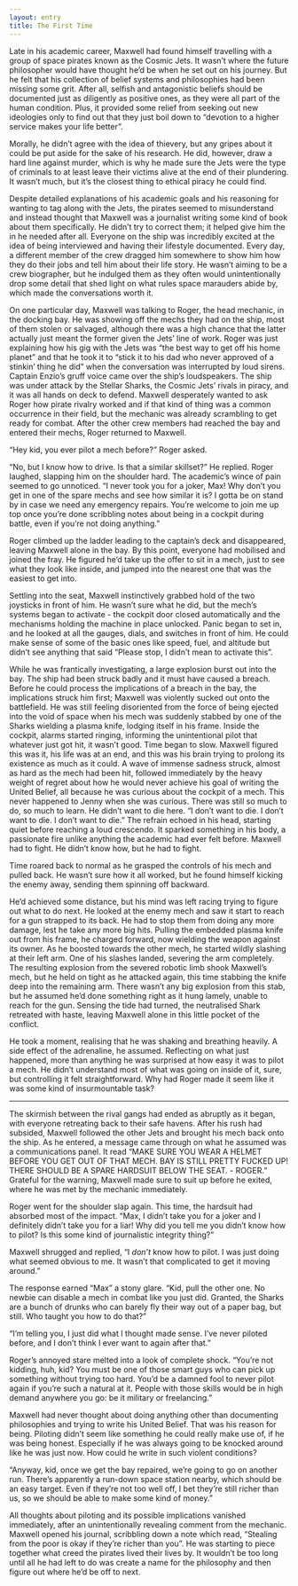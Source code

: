 ```yaml
---
layout: entry
title: The First Time
---
```

Late in his academic career, Maxwell had found himself travelling with a group of space pirates known as the Cosmic Jets. It wasn’t where the future philosopher would have thought he’d be when he set out on his journey. But he felt that his collection of belief systems and philosophies had been missing some grit. After all, selfish and antagonistic beliefs should be documented just as diligently as positive ones, as they were all part of the human condition. Plus, it provided some relief from seeking out new ideologies only to find out that they just boil down to “devotion to a higher service makes your life better”. 

Morally, he didn’t agree with the idea of thievery, but any gripes about it could be put aside for the sake of his research. He did, however, draw a hard line against murder, which is why he made sure the Jets were the type of criminals to at least leave their victims alive at the end of their plundering. It wasn’t much, but it’s the closest thing to ethical piracy he could find. 

Despite detailed explanations of his academic goals and his reasoning for wanting to tag along with the Jets, the pirates seemed to misunderstand and instead thought that Maxwell was a journalist writing some kind of book about them specifically. He didn’t try to correct them; it helped give him the in he needed after all. Everyone on the ship was incredibly excited at the idea of being interviewed and having their lifestyle documented.  Every day, a different member of the crew dragged him somewhere to show him how they do their jobs and tell him about their life story. He wasn’t aiming to be a crew biographer, but he indulged them as they often would unintentionally drop some detail that shed light on what rules space marauders abide by, which made the conversations worth it. 

On one particular day, Maxwell was talking to Roger, the head mechanic, in the docking bay. He was showing off the mechs they had on the ship, most of them stolen or salvaged, although there was a high chance that the latter actually just meant the former given the Jets’ line of work. Roger was just explaining how his gig with the Jets was “the best way to get off his home planet” and that he took it to “stick it to his dad who never approved of a stinkin’ thing he did” when the conversation was interrupted by loud sirens. Captain Enzio’s gruff voice came over the ship’s loudspeakers. The ship was under attack by the Stellar Sharks, the Cosmic Jets’ rivals in piracy, and it was all hands on deck to defend. Maxwell desperately wanted to ask Roger how pirate rivalry worked and if that kind of thing was a common occurrence in their field, but the mechanic was already scrambling to get ready for combat. After the other crew members had reached the bay and entered their mechs, Roger returned to Maxwell. 

“Hey kid, you ever pilot a mech before?” Roger asked.

“No, but I know how to drive. Is that a similar skillset?” He replied. 
Roger laughed, slapping him on the shoulder hard. The academic’s wince of pain seemed to go unnoticed. “I never took you for a joker, Max! Why don’t you get in one of the spare mechs and see how similar it is? I gotta be on stand by in case we need any emergency repairs. You’re welcome to join me up top once you’re done scribbling notes about being in a cockpit during battle, even if you’re not doing anything.” 

Roger climbed up the ladder leading to the captain’s deck and disappeared, leaving Maxwell alone in the bay. By this point, everyone had mobilised and joined the fray. He figured he’d take up the offer to sit in a mech, just to see what they look like inside, and jumped into the nearest one that was the easiest to get into.

Settling into the seat, Maxwell instinctively grabbed hold of the two joysticks in front of him. He wasn’t sure what he did, but the mech’s systems began to activate - the cockpit door closed automatically and the mechanisms holding the machine in place unlocked. Panic began to set in, and he looked at all the gauges, dials, and switches in front of him. He could make sense of some of the basic ones like speed, fuel, and altitude but didn’t see anything that said “Please stop, I didn’t mean to activate this”.  

While he was frantically investigating, a large explosion burst out into the bay. The ship had been struck badly and it must have caused a breach. Before he could process the implications of a breach in the bay, the implications struck him first; Maxwell was violently sucked out onto the battlefield. He was still feeling disoriented from the force of being ejected into the void of space when his mech was suddenly stabbed by one of the Sharks wielding a plasma knife, lodging itself in his frame. Inside the cockpit, alarms started ringing, informing the unintentional pilot that whatever just got hit, it wasn’t good. Time began to slow. Maxwell figured this was it, his life was at an end, and this was his brain trying to prolong its existence as much as it could. A wave of immense sadness struck, almost as hard as the mech had been hit, followed immediately by the heavy weight of regret about how he would never achieve his goal of writing the United Belief, all because he was curious about the cockpit of a mech. This never happened to Jenny when she was curious. There was still so much to do, so much to learn. He didn’t want to die here. 
“I don’t want to die. I don’t want to die. I don’t want to die.” The refrain echoed in his head, starting quiet before reaching a loud crescendo. It sparked something in his body, a passionate fire unlike anything the academic had ever felt before. Maxwell had to fight. He didn’t know how, but he had to fight. 

Time roared back to normal as he grasped the controls of his mech and pulled back. He wasn’t sure how it all worked, but he found himself kicking the enemy away, sending them spinning off backward. 

He’d achieved some distance, but his mind was left racing trying to figure out what to do next. He looked at the enemy mech and saw it start to reach for a gun strapped to its back. He had to stop them from doing any more damage, lest he take any more big hits. Pulling the embedded plasma knife out from his frame, he charged forward, now wielding the weapon against its owner. As he boosted towards the other mech, he started wildly slashing at their left arm. One of his slashes landed, severing the arm completely. The resulting explosion from the severed robotic limb shook Maxwell’s mech, but he held on tight as he attacked again, this time stabbing the knife deep into the remaining arm. There wasn’t any big explosion from this stab, but he assumed he’d done something right as it hung lamely, unable to reach for the gun. Sensing the tide had turned, the neutralised Shark retreated with haste, leaving Maxwell alone in this little pocket of the conflict. 

He took a moment, realising that he was shaking and breathing heavily. A side effect of the adrenaline, he assumed. Reflecting on what just happened, more than anything he was surprised at how easy it was to pilot a mech. He didn’t understand most of what was going on inside of it, sure, but controlling it felt straightforward. Why had Roger made it seem like it was some kind of insurmountable task? 

<hr>

The skirmish between the rival gangs had ended as abruptly as it began, with everyone retreating back to their safe havens. After his rush had subsided, Maxwell followed the other Jets and brought his mech back onto the ship. As he entered, a message came through on what he assumed was a communications panel. It read “MAKE SURE YOU WEAR A HELMET BEFORE YOU GET OUT OF THAT MECH. BAY IS STILL PRETTY FUCKED UP! THERE SHOULD BE A SPARE HARDSUIT BELOW THE SEAT. - ROGER.” Grateful for the warning, Maxwell made sure to suit up before he exited, where he was met by the mechanic immediately.

Roger went for the shoulder slap again. This time, the hardsuit had absorbed most of the impact.
“Max, I didn’t take you for a joker and I definitely didn’t take you for a liar! Why did you tell me you didn’t know how to pilot? Is this some kind of journalistic integrity thing?”

Maxwell shrugged and replied, “I _don’t_ know how to pilot. I was just doing what seemed obvious to me. It wasn’t that complicated to get it moving around.”

The response earned “Max” a stony glare. “Kid, pull the other one. No newbie can disable a mech in combat like you just did. Granted, the Sharks are a bunch of drunks who can barely fly their way out of a paper bag, but still. Who taught you how to do that?”

“I’m telling you, I just did what I thought made sense. I’ve never piloted before, and I don’t think I ever want to again after that.”

Roger’s annoyed stare melted into a look of complete shock. “You’re not kidding, huh, kid? You must be one of those smart guys who can pick up something without trying too hard. You’d be a damned fool to never pilot again if you’re such a natural at it. People with those skills would be in high demand anywhere you go: be it military or freelancing.”

Maxwell had never thought about doing anything other than documenting philosophies and trying to write his United Belief. That was his reason for being. Piloting didn’t seem like something he could really make use of, if he was being honest. Especially if he was always going to be knocked around like he was just now. How could he write in such violent conditions?

“Anyway, kid, once we get the bay repaired, we’re going to go on another run. There’s apparently a run-down space station nearby, which should be an easy target. Even if they’re not too well off, I bet they’re still richer than us, so we should be able to make some kind of money.”

All thoughts about piloting and its possible implications vanished immediately, after an unintentionally revealing comment from the mechanic. Maxwell opened his journal, scribbling down a note which read, “Stealing from the poor is okay if they’re richer than you”. He was starting to piece together what creed the pirates lived their lives by. It wouldn’t be too long until all he had left to do was create a name for the philosophy and then figure out where he’d be off to next. 